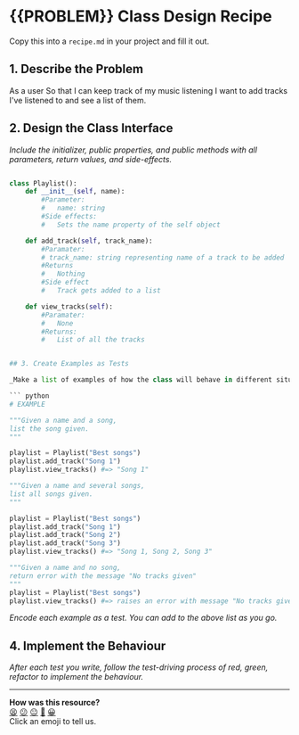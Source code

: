 # {{PROBLEM}} Class Design Recipe

Copy this into a `recipe.md` in your project and fill it out.

## 1. Describe the Problem

As a user
So that I can keep track of my music listening
I want to add tracks I've listened to and see a list of them.

## 2. Design the Class Interface

_Include the initializer, public properties, and public methods with all parameters, return values, and side-effects._

```python

class Playlist():
    def __init__(self, name):
        #Parameter:
        #   name: string
        #Side effects:
        #   Sets the name property of the self object

    def add_track(self, track_name):
        #Paramater:
        # track_name: string representing name of a track to be added
        #Returns
        #   Nothing
        #Side effect
        #   Track gets added to a list

    def view_tracks(self):
        #Paramater:
        #   None
        #Returns:
        #   List of all the tracks


## 3. Create Examples as Tests

_Make a list of examples of how the class will behave in different situations._

``` python
# EXAMPLE

"""Given a name and a song,
list the song given.
"""

playlist = Playlist("Best songs")
playlist.add_track("Song 1")
playlist.view_tracks() #=> "Song 1"

"""Given a name and several songs,
list all songs given.
"""

playlist = Playlist("Best songs")
playlist.add_track("Song 1")
playlist.add_track("Song 2")
playlist.add_track("Song 3")
playlist.view_tracks() #=> "Song 1, Song 2, Song 3"

"""Given a name and no song,
return error with the message "No tracks given"
"""
playlist = Playlist("Best songs")
playlist.view_tracks() #=> raises an error with message "No tracks given"

```

_Encode each example as a test. You can add to the above list as you go._

## 4. Implement the Behaviour

_After each test you write, follow the test-driving process of red, green, refactor to implement the behaviour._


<!-- BEGIN GENERATED SECTION DO NOT EDIT -->

---

**How was this resource?**  
[😫](https://airtable.com/shrUJ3t7KLMqVRFKR?prefill_Repository=makersacademy%2Fgolden-square-in-python&prefill_File=resources%2Fsingle_class_recipe_template.md&prefill_Sentiment=😫) [😕](https://airtable.com/shrUJ3t7KLMqVRFKR?prefill_Repository=makersacademy%2Fgolden-square-in-python&prefill_File=resources%2Fsingle_class_recipe_template.md&prefill_Sentiment=😕) [😐](https://airtable.com/shrUJ3t7KLMqVRFKR?prefill_Repository=makersacademy%2Fgolden-square-in-python&prefill_File=resources%2Fsingle_class_recipe_template.md&prefill_Sentiment=😐) [🙂](https://airtable.com/shrUJ3t7KLMqVRFKR?prefill_Repository=makersacademy%2Fgolden-square-in-python&prefill_File=resources%2Fsingle_class_recipe_template.md&prefill_Sentiment=🙂) [😀](https://airtable.com/shrUJ3t7KLMqVRFKR?prefill_Repository=makersacademy%2Fgolden-square-in-python&prefill_File=resources%2Fsingle_class_recipe_template.md&prefill_Sentiment=😀)  
Click an emoji to tell us.

<!-- END GENERATED SECTION DO NOT EDIT -->